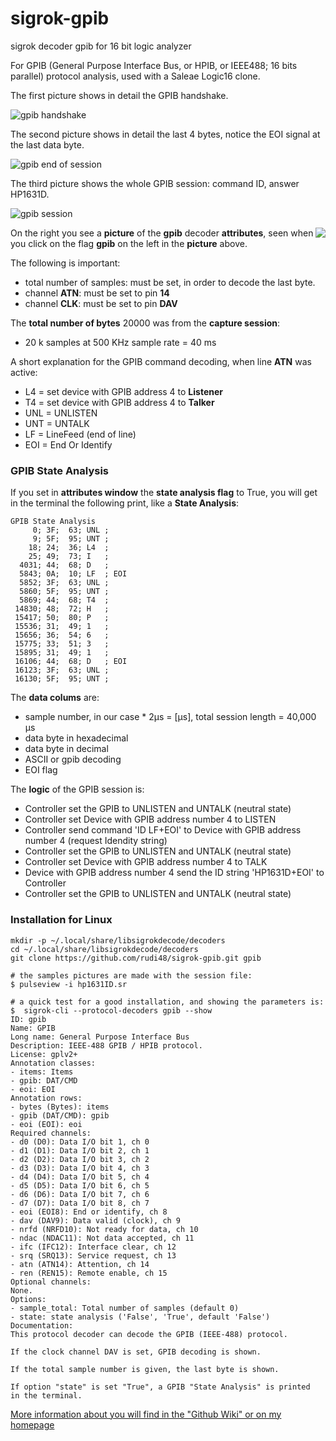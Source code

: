 # sigrok-gpib
sigrok decoder gpib for 16 bit logic analyzer

For GPIB (General Purpose Interface Bus, or HPIB, or IEEE488; 16 bits parallel) protocol analysis, used with a Saleae Logic16 clone.

The first picture shows in detail the GPIB handshake. 

![gpib handshake](https://github.com/rudi48/sigrok-gpib/blob/master/sigrok_decoder_gpib_handshake-940.png)

The second picture shows in detail the last 4 bytes, notice the EOI signal at the last data byte.

![gpib end of session](https://raw.githubusercontent.com/rudi48/sigrok-gpib/master/sigrok_decoder_gpib_end-940.png)

The third picture shows the whole GPIB session: command ID, answer HP1631D. 

![gpib session](https://raw.githubusercontent.com/rudi48/sigrok-gpib/master/sigrok_decoder_GPIB_940.png)

<img align="right" src="https://raw.githubusercontent.com/rudi48/sigrok-gpib/master/sigrok_decoder_GPIB_attributes-349.png">

On the right you see a __picture__ of the __gpib__ decoder __attributes__, seen when you click on the flag __gpib__ on the left in the __picture__ above.

The following is important:
 * total number of samples: must be set, in order to decode the last byte.
 * channel __ATN__: must be set to pin __14__
 * channel __CLK__: must be set to pin __DAV__

The __total number of bytes__ 20000 was from the __capture session__:
 * 20 k samples at 500 KHz sample rate = 40 ms

A short explanation for the GPIB command decoding, when line __ATN__ was active:
 * L4 = set device with GPIB address 4 to __Listener__
 * T4 = set device with GPIB address 4 to __Talker__
 * UNL = UNLISTEN
 * UNT = UNTALK
 * LF = LineFeed (end of line)
 * EOI = End Or Identify
  

### GPIB State Analysis
If you set in __attributes window__ the __state analysis flag__ to True, you will get in the terminal the following print, like a 
__State Analysis__:
```
GPIB State Analysis
     0; 3F;  63; UNL ;
     9; 5F;  95; UNT ;
    18; 24;  36; L4  ;
    25; 49;  73; I   ;
  4031; 44;  68; D   ;
  5843; 0A;  10; LF  ; EOI
  5852; 3F;  63; UNL ;
  5860; 5F;  95; UNT ;
  5869; 44;  68; T4  ;
 14830; 48;  72; H   ;
 15417; 50;  80; P   ;
 15536; 31;  49; 1   ;
 15656; 36;  54; 6   ;
 15775; 33;  51; 3   ;
 15895; 31;  49; 1   ;
 16106; 44;  68; D   ; EOI
 16123; 3F;  63; UNL ;
 16130; 5F;  95; UNT ;
```
The __data colums__ are: 
 * sample number, in our case * 2µs = [µs], total session length = 40,000 µs
 * data byte in hexadecimal
 * data byte in decimal
 * ASCII or gpib decoding
 * EOI flag

The __logic__ of the GPIB session is:
 * Controller set the GPIB to UNLISTEN and UNTALK (neutral state)
 * Controller set Device with GPIB address number 4 to LISTEN
 * Controller send command 'ID LF+EOI' to Device with GPIB address number 4 (request Idendity string)
 * Controller set the GPIB to UNLISTEN and UNTALK (neutral state)
 * Controller set Device with GPIB address number 4 to TALK
 * Device with GPIB address number 4 send the ID string 'HP1631D+EOI' to Controller
 * Controller set the GPIB to UNLISTEN and UNTALK (neutral state)
  

### Installation for Linux
```
mkdir -p ~/.local/share/libsigrokdecode/decoders
cd ~/.local/share/libsigrokdecode/decoders
git clone https://github.com/rudi48/sigrok-gpib.git gpib

# the samples pictures are made with the session file:
$ pulseview -i hp1631ID.sr

# a quick test for a good installation, and showing the parameters is:
$  sigrok-cli --protocol-decoders gpib --show
ID: gpib
Name: GPIB
Long name: General Purpose Interface Bus
Description: IEEE-488 GPIB / HPIB protocol.
License: gplv2+
Annotation classes:
- items: Items
- gpib: DAT/CMD
- eoi: EOI
Annotation rows:
- bytes (Bytes): items
- gpib (DAT/CMD): gpib
- eoi (EOI): eoi
Required channels:
- d0 (D0): Data I/O bit 1, ch 0
- d1 (D1): Data I/O bit 2, ch 1
- d2 (D2): Data I/O bit 3, ch 2
- d3 (D3): Data I/O bit 4, ch 3
- d4 (D4): Data I/O bit 5, ch 4
- d5 (D5): Data I/O bit 6, ch 5
- d6 (D6): Data I/O bit 7, ch 6
- d7 (D7): Data I/O bit 8, ch 7
- eoi (EOI8): End or identify, ch 8
- dav (DAV9): Data valid (clock), ch 9
- nrfd (NRFD10): Not ready for data, ch 10
- ndac (NDAC11): Not data accepted, ch 11
- ifc (IFC12): Interface clear, ch 12
- srq (SRQ13): Service request, ch 13
- atn (ATN14): Attention, ch 14
- ren (REN15): Remote enable, ch 15
Optional channels:
None.
Options:
- sample_total: Total number of samples (default 0)
- state: state analysis ('False', 'True', default 'False')
Documentation:
This protocol decoder can decode the GPIB (IEEE-488) protocol.

If the clock channel DAV is set, GPIB decoding is shown.

If the total sample number is given, the last byte is shown.

If option "state" is set "True", a GPIB "State Analysis" is printed
in the terminal.
```

[More information about you will find in the "Github Wiki" or on my homepage](http://www.rudiswiki.de/wiki9/SigrokDecoderGPIB)
